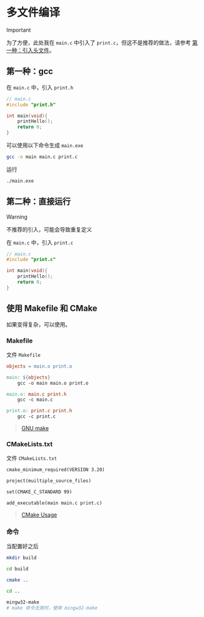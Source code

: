 # 多文件编译

> [!IMPORTANT]
>
> 为了方便，此处我在 `main.c` 中引入了 `print.c`，但这不是推荐的做法，请参考 [第一种：引入头文件](#第一种：直接运行)。

## 第一种：gcc

在 `main.c` 中，引入 `print.h`

```c
// main.c
#include "print.h"

int main(void){
    printHello();
    return 0;
}
```

可以使用以下命令生成 `main.exe`

```sh
gcc -o main main.c print.c
```

运行

```sh
./main.exe
```

## 第二种：直接运行

> [!WARNING]
>
> 不推荐的引入，可能会导致重复定义

在 `main.c` 中，引入 `print.c`

```c
// main.c
#include "print.c"

int main(void){
	printHello();
	return 0;
}
```

## 使用 Makefile 和 CMake

如果变得复杂，可以使用。

### Makefile

文件 `Makefile`

```makefile
objects = main.o print.o

main: ${objects}
	gcc -o main main.o print.o

main.o: main.c print.h
	gcc -c main.c

print.o: print.c print.h
	gcc -c print.c
```

> [GNU make](https://www.gnu.org/software/make/manual/make.html)

### CMakeLists.txt

文件 `CMakeLists.txt`

```txt
cmake_minimum_required(VERSION 3.20)

project(muiltiple_source_files)

set(CMAKE_C_STANDARD 99)

add_executable(main main.c print.c)
```

> [CMake Usage](https://cmake.org/cmake/help/book/mastering-cmake/chapter/Getting%20Started.html)

### 命令

当配置好之后

```sh
mkdir build

cd build

cmake ..

cd ..

mingw32-make
# make 命令无效时，使用 mingw32-make
```
